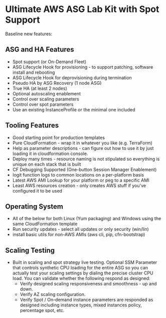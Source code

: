 # Ultimate AWS ASG Lab Kit with Spot Support

Baseline new features:


## ASG and HA Features
* Spot support (or On-Demand Fleet)
* ASG Lifecycle Hook for provisioning - to support patching, software install and rebooting
* ASG Lifecycle Hook for deprovisioning during termination
* Pseudo HA by ASG Recovery (1 node ASG)
* True HA (at least 2 nodes)
* Optional autoscaling enablement
* Control over scaling parameters
* Control over spot parameters
* Use an existing InstanceProfile or the minimal one included

## Tooling Features
* Good starting point for production templates
* Pure CloudFormation - wrap it in whatever you like (e.g. TerraForm)
* Help as parameter descriptions - can figure out how to use it by just loading it in cloudformation console.
* Deploy many times - resource naming is not stipulated so everything is unique on each stack that is built
* CF Debugging Supported (One-button Session Manager Enablement)
* logit function logs to common locations on a per-platform basis
* Latest AWS AMI Lookup for your platform or peg to a specific AMI
* Least AWS resources creation - only creates AWS stuff if you've configured it to be used

## Operating System
* All of the below for both Linux (Yum packaging) and Windows using the same CloudFormation template
* Run security updates - select all updates or only security (win/lin)
* install basic utils for non-AWS AMIs (aws cli, pip, cfn-bootstrap)


## Scaling Testing
* Built in scaling and spot strategy live testing.  Optional SSM Parameter that controls synthetic CPU loading for the entire ASG so you can actually test your scaling settings by dialing the precise cluster CPU load. 
  You can validate whether the following respond as designed:
  * Verify designed scaling responsiveness and smoothness - up and down.
  * Verify AZ scaling configuration.
  * Verify Spot / On-demand instance parameters are responded as designed including instance types, mixed instances policy, percentage spot, etc.
